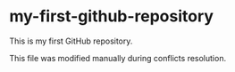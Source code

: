 # my-first-github-repository
This is my first GitHub repository. 

This file was modified manually during conflicts resolution. 
